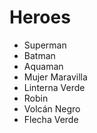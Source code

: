 # Heroes

* Superman
* Batman
* Aquaman
* Mujer Maravilla
* Linterna Verde
* Robin
* Volcán Negro
* Flecha Verde
